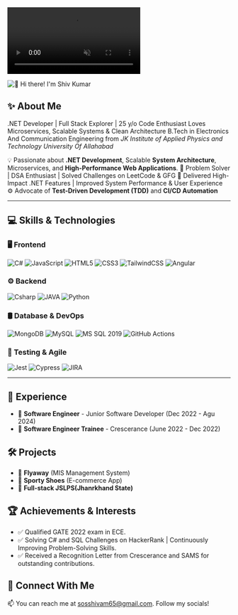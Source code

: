
<!DOCTYPE html>
<html lang="en">
<head>
  <meta charset="UTF-8" />
  <meta name="viewport" content="width=device-width, initial-scale=1" />
 
</head>
<body>
  <video id="video-bg" autoplay muted loop playsinline preload="auto">
    <source src="https://cdn.pixabay.com/vimeo/346742759/Timelapse%20Earth%20and%20Sky%20Every%20Day%20-%205219.mp4?width=1920&amp;hash=9a09e05a46a76ab414e06e690376d7b87887a72f" type="video/mp4" />
    Your browser does not support the video tag.
  </video>

  <div class="content" role="main" aria-label="Animated content with video background">
    <!-- Animated Image Section -->
    <p dir="auto">
      <animated-image data-catalyst="">
        <a  data-target="animated-image.originalLink">
          <img src="https://github.com/Technohubjk/Shivgif/raw/main/gif.gif" alt="👋 Hi there! I'm Shiv Kumar" title="👋 Hi there! I'm Shiv Kumar" style="max-width: 100%; display: inline-block;" data-target="animated-image.originalImage">
        </a>
        <span class="AnimatedImagePlayer" data-target="animated-image.player" hidden="">
          <a data-target="animated-image.replacedLink" class="AnimatedImagePlayer-images" href="https://github.com/yashdesigns/yashdesigns/blob/main" target="_blank">
            <span data-target="animated-image.imageContainer">
              <img data-target="animated-image.replacedImage" alt="👋 Hi there! I'm Yash" class="AnimatedImagePlayer-animatedImage" src="https://github.com/yashdesigns/yashdesigns/raw/main/Intro.gif" style="display: block; opacity: 1;">
              <canvas class="AnimatedImagePlayer-stillImage" aria-hidden="true" width="426" height="240"></canvas>
            </span>
          </a>
          <button data-target="animated-image.imageButton" class="AnimatedImagePlayer-images" tabindex="-1" aria-label="Play 👋 Hi there! I'm Yash" hidden=""></button>
          <span class="AnimatedImagePlayer-controls" data-target="animated-image.controls" hidden="">
            <button data-target="animated-image.playButton" class="AnimatedImagePlayer-button" aria-label="Play 👋 Hi there! I'm Shiv Kumar">
              <svg aria-hidden="true" focusable="false" class="octicon icon-play" width="16" height="16" viewBox="0 0 16 16" fill="none" xmlns="http://www.w3.org/2000/svg">
                <path d="M4 13.5427V2.45734C4 1.82607 4.69692 1.4435 5.2295 1.78241L13.9394 7.32507C14.4334 7.63943 14.4334 8.36057 13.9394 8.67493L5.2295 14.2176C4.69692 14.5565 4 14.1739 4 13.5427Z"></path>
              </svg>
              <svg aria-hidden="true" focusable="false" class="octicon icon-pause" width="16" height="16" viewBox="0 0 16 16" xmlns="http://www.w3.org/2000/svg">
                <rect x="4" y="2" width="3" height="12" rx="1"></rect>
                <rect x="9" y="2" width="3" height="12" rx="1"></rect>
              </svg>
            </button>
            <a data-target="animated-image.openButton" aria-label="Open 👋 Hi there! I'm Shiv Kumar in new window" class="AnimatedImagePlayer-button" href="https://github.com/yashdesigns/yashdesigns/blob/main" target="_blank">
              <svg aria-hidden="true" class="octicon" xmlns="http://www.w3.org/2000/svg" viewBox="0 0 16 16" width="16" height="16">
                <path fill-rule="evenodd" d="M10.604 1h4.146a.25.25 0 01.25.25v4.146a.25.25 0 01-.427.177L13.03 4.03 9.28 7.78a.75.75 0 01-1.06-1.06l3.75-3.75-1.543-1.543A.25.25 0 0110.604 1zM3.75 2A1.75 1.75 0 002 3.75v8.5c0 .966.784 1.75 1.75 1.75h8.5A1.75 1.75 0 0014 12.25v-3.5a.75.75 0 00-1.5 0v3.5a.25.25 0 01-.25.25h-8.5a.25.25 0 01-.25-.25v-8.5a.25.25 0 01.25-.25h3.5a.75.75 0 000-1.5h-3.5z"></path>
              </svg>
            </a>
          </span>
        </span>
      </animated-image>
    </p>
  </div>
</body>
</html>




## ✨ About Me
.NET Developer | Full Stack Explorer | 25 y/o Code Enthusiast
Loves Microservices, Scalable Systems & Clean Architecture 
B.Tech in Electronics And Communication Engineering from *JK Institute of Applied Physics and Technology University Of Allahabad*  

💡 Passionate about **.NET Development**, Scalable **System Architecture**, Microservices, and **High-Performance Web Applications**.
🎯 Problem Solver | DSA Enthusiast | Solved Challenges on LeetCode & GFG
🏅 Delivered High-Impact .NET Features | Improved System Performance & User Experience  
⚙️ Advocate of **Test-Driven Development (TDD)** and **CI/CD Automation**

---

## 💻 Skills & Technologies

### 🖥️ Frontend
![C#](https://img.shields.io/badge/React.js-20232A?style=for-the-badge&logo=react&logoColor=61DAFB)
![JavaScript](https://img.shields.io/badge/JavaScript-F7DF1E?style=for-the-badge&logo=javascript&logoColor=black)
![HTML5](https://img.shields.io/badge/HTML5-E34F26?style=for-the-badge&logo=html5&logoColor=white)
![CSS3](https://img.shields.io/badge/CSS3-1572B6?style=for-the-badge&logo=css3&logoColor=white)
![TailwindCSS](https://img.shields.io/badge/Tailwind_CSS-06B6D4?style=for-the-badge&logo=tailwind-css&logoColor=white)
![Angular](https://img.shields.io/badge/React.js-20232A?style=for-the-badge&logo=react&logoColor=61DAFB)

### ⚙️ Backend
![Csharp](https://img.shields.io/badge/Node.js-339933?style=for-the-badge&logo=nodedotjs&logoColor=white)
![JAVA](https://img.shields.io/badge/Express.js-000000?style=for-the-badge&logo=express&logoColor=white)
![Python](https://img.shields.io/badge/Python-3776AB?style=for-the-badge&logo=python&logoColor=white)

### 🛢️ Database & DevOps
![MongoDB](https://img.shields.io/badge/MongoDB-47A248?style=for-the-badge&logo=mongodb&logoColor=white)
![MySQL](https://img.shields.io/badge/MySQL-4479A1?style=for-the-badge&logo=mysql&logoColor=white)
![MS SQL 2019](https://img.shields.io/badge/Docker-2496ED?style=for-the-badge&logo=docker&logoColor=white)
![GitHub Actions](https://img.shields.io/badge/GitHub_Actions-2088FF?style=for-the-badge&logo=github-actions&logoColor=white)

### 🧪 Testing & Agile
![Jest](https://img.shields.io/badge/Jest-C21325?style=for-the-badge&logo=jest&logoColor=white)
![Cypress](https://img.shields.io/badge/Cypress-17202C?style=for-the-badge&logo=cypress&logoColor=white)
![JIRA](https://img.shields.io/badge/JIRA-0052CC?style=for-the-badge&logo=jira&logoColor=white)

---

## 📜 Experience
- 💼 **Software Engineer** - Junior Software Developer (Dec 2022 - Agu 2024)
- 💼 **Software Engineer Trainee** - Crescerance (June 2022 - Dec 2022)

## 🛠️ Projects
- 🚀 **Flyaway** (MIS Management System)
- 🌟 **Sporty Shoes** (E-commerce App)
- 🛒 **Full-stack JSLPS(Jhanrkhand State)**

## 🏆 Achievements & Interests
- ✅ Qualified GATE 2022 exam in ECE.
- ✅ Solving C# and SQL Challenges on HackerRank | Continuously Improving Problem-Solving Skills.
- ✅ Received a Recognition Letter from Crescerance and SAMS for outstanding contributions.

## 👤 Connect With Me
📫 You can reach me at [sosshivam65@gmail.com](mailto:soshivam65@gmail.com). Follow my socials!

